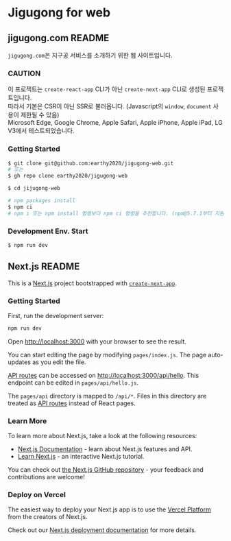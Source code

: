 # Jigugong for web

## jigugong.com README
`jigugong.com`은 지구공 서비스를 소개하기 위한 웹 사이트입니다.

### CAUTION
이 프로젝트는 `create-react-app` CLI가 아닌 `create-next-app` CLI로 생성된 프로젝트입니다.  
따라서 기본은 CSR이 아닌 SSR로 불러옵니다. (Javascript의 `window`, `document` 사용이 제한될 수 있음)  
Microsoft Edge, Google Chrome, Apple Safari, Apple iPhone, Apple iPad, LG V3에서 테스트되었습니다.

### Getting Started
```Bash
$ git clone git@github.com:earthy2020/jigugong-web.git
# 또는
$ gh repo clone earthy2020/jigugong-web

$ cd jijugong-web

# npm packages install
$ npm ci
# npm i 또는 npm install 명령보다 npm ci 명령을 추천합니다. (npm@5.7.1부터 지원)
```

### Development Env. Start
```bash
$ npm run dev
```

## Next.js README
This is a [Next.js](https://nextjs.org/) project bootstrapped with [`create-next-app`](https://github.com/vercel/next.js/tree/canary/packages/create-next-app).

### Getting Started

First, run the development server:

```bash
npm run dev
```

Open [http://localhost:3000](http://localhost:3000) with your browser to see the result.

You can start editing the page by modifying `pages/index.js`. The page auto-updates as you edit the file.

[API routes](https://nextjs.org/docs/api-routes/introduction) can be accessed on [http://localhost:3000/api/hello](http://localhost:3000/api/hello). This endpoint can be edited in `pages/api/hello.js`.

The `pages/api` directory is mapped to `/api/*`. Files in this directory are treated as [API routes](https://nextjs.org/docs/api-routes/introduction) instead of React pages.

### Learn More

To learn more about Next.js, take a look at the following resources:

- [Next.js Documentation](https://nextjs.org/docs) - learn about Next.js features and API.
- [Learn Next.js](https://nextjs.org/learn) - an interactive Next.js tutorial.

You can check out [the Next.js GitHub repository](https://github.com/vercel/next.js/) - your feedback and contributions are welcome!

### Deploy on Vercel

The easiest way to deploy your Next.js app is to use the [Vercel Platform](https://vercel.com/new?utm_medium=default-template&filter=next.js&utm_source=create-next-app&utm_campaign=create-next-app-readme) from the creators of Next.js.

Check out our [Next.js deployment documentation](https://nextjs.org/docs/deployment) for more details.
